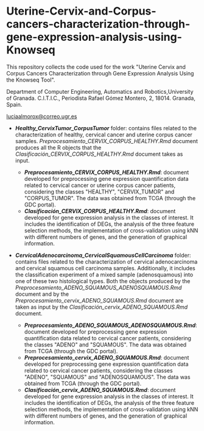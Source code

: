 # Uterine-Cervix-and-Corpus-cancers-characterization-through-gene-expression-analysis-using-Knowseq

This repository collects the code used for the work "Uterine Cervix and Corpus Cancers Characterization through Gene Expression Analysis Using the Knowseq Tool".

Department of Computer Engineering, Automatics and Robotics,University of Granada. C.I.T.I.C., Periodista Rafael Gómez Montero, 2, 18014. Granada, Spain.

luciaalmorox@correo.ugr.es

- ***Healthy_CervixTumor_CorpusTumor*** folder: contains files related to the characterization of healthy, cervical cancer and uterine corpus cancer samples. *Preprocesamiento_CERVIX_CORPUS_HEALTHY.Rmd* document produces all the R objects that the *Clasificación_CERVIX_CORPUS_HEALTHY.Rmd* document takes as input.
  - ***Preprocesamiento_CERVIX_CORPUS_HEALTHY.Rmd***: document developed for preprocessing gene expression quantification data related to cervical cancer or uterine corpus cancer patients, considering the classes "HEALTHY", "CERVIX_TUMOR" and "CORPUS_TUMOR". The data was obtained from TCGA (through the GDC portal). 
  - ***Clasificación_CERVIX_CORPUS_HEALTHY.Rmd***: document developed for gene expression analysis in the classes of interest. It includes the identification of DEGs, the analysis of the three feature selection methods, the implementation of cross-validation using kNN with different numbers of genes, and the generation of graphical information.

- ***CervicalAdenocarcinoma_CervicalSquamousCellCarcinoma*** folder: contains files related to the characterization of cervical adenocarcinoma and cervical squamous cell carcinoma samples. Additionally, it includes the classification experiment of a mixed sample (adenosquamous) into one of these two histological types. Both the objects produced by the *Preprocesamiento_ADENO_SQUAMOUS_ADENOSQUAMOUS.Rmd* document and by the *Preprocesamiento_cervix_ADENO_SQUAMOUS.Rmd* document are taken as input by the *Clasificación_cervix_ADENO_SQUAMOUS.Rmd* document.
  - ***Preprocesamiento_ADENO_SQUAMOUS_ADENOSQUAMOUS.Rmd***: document developed for preprocessing gene expression quantification data related to cervical cancer patients, considering the classes "ADENO" and "SQUAMOUS". The data was obtained from TCGA (through the GDC portal).
  - ***Preprocesamiento_cervix_ADENO_SQUAMOUS.Rmd***: document developed for preprocessing gene expression quantification data related to cervical cancer patients, considering the classes "ADENO", "SQUAMOUS" and "ADENOSQUAMOUS". The data was obtained from TCGA (through the GDC portal).
  - ***Clasificación_cervix_ADENO_SQUAMOUS.Rmd***: document developed for gene expression analysis in the classes of interest. It includes the identification of DEGs, the analysis of the three feature selection methods, the implementation of cross-validation using kNN with different numbers of genes, and the generation of graphical information.
